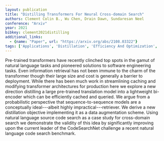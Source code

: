 ```yaml
---
layout: publication
title: "Distilling Transformers For Neural Cross-domain Search"
authors: Clement Colin B., Wu Chen, Drain Dawn, Sundaresan Neel
conference: "Arxiv"
year: 2021
bibkey: clement2021distilling
additional_links:
  - {name: "Paper", url: "https://arxiv.org/abs/2108.03322"}
tags: ['Applications', 'Distillation', 'Efficiency And Optimization', 'Model Architecture', 'Pretraining Methods', 'Transformer']
---
```

Pre-trained transformers have recently clinched top spots in the gamut of natural language tasks and pioneered solutions to software engineering tasks. Even information retrieval has not been immune to the charm of the transformer though their large size and cost is generally a barrier to deployment. While there has been much work in streamlining caching and modifying transformer architectures for production here we explore a new direction distilling a large pre-trained translation model into a lightweight bi-encoder which can be efficiently cached and queried. We argue from a probabilistic perspective that sequence-to-sequence models are a conceptually ideal---albeit highly impractical---retriever. We derive a new distillation objective implementing it as a data augmentation scheme. Using natural language source code search as a case study for cross-domain search we demonstrate the validity of this idea by significantly improving upon the current leader of the CodeSearchNet challenge a recent natural language code search benchmark.
